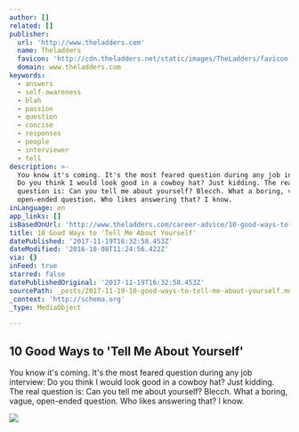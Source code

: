 ```yaml
---
author: []
related: []
publisher:
  url: 'http://www.theladders.com'
  name: Theladders
  favicon: 'http://cdn.theladders.net/static/images/TheLadders/favicon.ico'
  domain: www.theladders.com
keywords:
  - answers
  - self-awareness
  - blah
  - passion
  - question
  - concise
  - responses
  - people
  - interviewer
  - tell
description: >-
  You know it's coming. It's the most feared question during any job interview:
  Do you think I would look good in a cowboy hat? Just kidding. The real
  question is: Can you tell me about yourself? Blecch. What a boring, vague,
  open-ended question. Who likes answering that? I know.
inLanguage: en
app_links: []
isBasedOnUrl: 'http://www.theladders.com/career-advice/10-good-ways-to-tell-me-about-yourself'
title: 10 Good Ways to 'Tell Me About Yourself'
datePublished: '2017-11-19T16:32:58.453Z'
dateModified: '2016-10-08T11:24:56.422Z'
via: {}
inFeed: true
starred: false
datePublishedOriginal: '2017-11-19T16:32:58.453Z'
sourcePath: _posts/2017-11-19-10-good-ways-to-tell-me-about-yourself.md
_context: 'http://schema.org'
_type: MediaObject

---
```

<article style=""><h1>10 Good Ways to 'Tell Me About Yourself'</h1><p>You know it's coming. It's the most feared question during any job interview: Do you think I would look good in a cowboy hat? Just kidding. The real question is: Can you tell me about yourself? Blecch. What a boring, vague, open-ended question. Who likes answering that? I know.</p><img src="http://cdn.theladders.net/static/images/editorial/2010/interview_story_157.jpg" /></article>